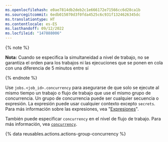 ```yaml
---
ms.openlocfilehash: e0ae7814db2deb2c1e666172e71566cc6d28ca1b
ms.sourcegitcommit: 6edb015070d3f0fda4525c6c931f1324626345dc
ms.translationtype: HT
ms.contentlocale: es-ES
ms.lasthandoff: 09/12/2022
ms.locfileid: "147888006"
---
```

{% note %}

**Nota:** Cuando se especifica la simultaneidad a nivel de trabajo, no se garantiza el orden para los trabajos ni las ejecuciones que se ponen en cola con una diferencia de 5 minutos entre sí

{% endnote %}

Use `jobs.<job_id>.concurrency` para asegurarse de que solo se ejecute al mismo tiempo un trabajo o flujo de trabajo que use el mismo grupo de concurrencia. Un grupo de concurrencia puede ser cualquier secuencia o expresión. La expresión puede usar cualquier contexto excepto `secrets`. Para más información sobre las expresiones, vea "[Expresiones](/actions/learn-github-actions/expressions)".

También puede especificar `concurrency` en el nivel de flujo de trabajo. Para más información, vea [`concurrency`](/actions/using-workflows/workflow-syntax-for-github-actions#concurrency).

{% data reusables.actions.actions-group-concurrency %}
